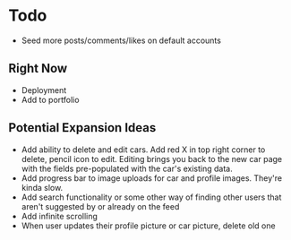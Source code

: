 # Todo
- Seed more posts/comments/likes on default accounts


## Right Now
- Deployment
- Add to portfolio

## Potential Expansion Ideas
- Add ability to delete and edit cars.  Add red X in top right corner to delete, pencil icon to edit.  Editing brings you back to the new car page with the fields pre-populated with the car's existing data.
- Add progress bar to image uploads for car and profile images.  They're kinda slow.
- Add search functionality or some other way of finding other users that aren't suggested by <ExplorePage> or already on the feed
- Add infinite scrolling
- When user updates their profile picture or car picture, delete old one